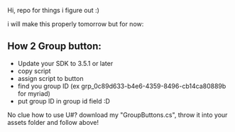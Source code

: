 Hi, repo for things i figure out :)

i will make this properly tomorrow but for now:

## How 2 Group button:
- Update your SDK to 3.5.1 or later
- copy script
- assign script to button
- find you group ID (ex grp_0c89d633-b4e6-4359-8496-cb14ca80889b for myriad)
- put group ID in group id field :D

No clue how to use U#? download my "GroupButtons.cs", throw it into your assets folder and follow above!
